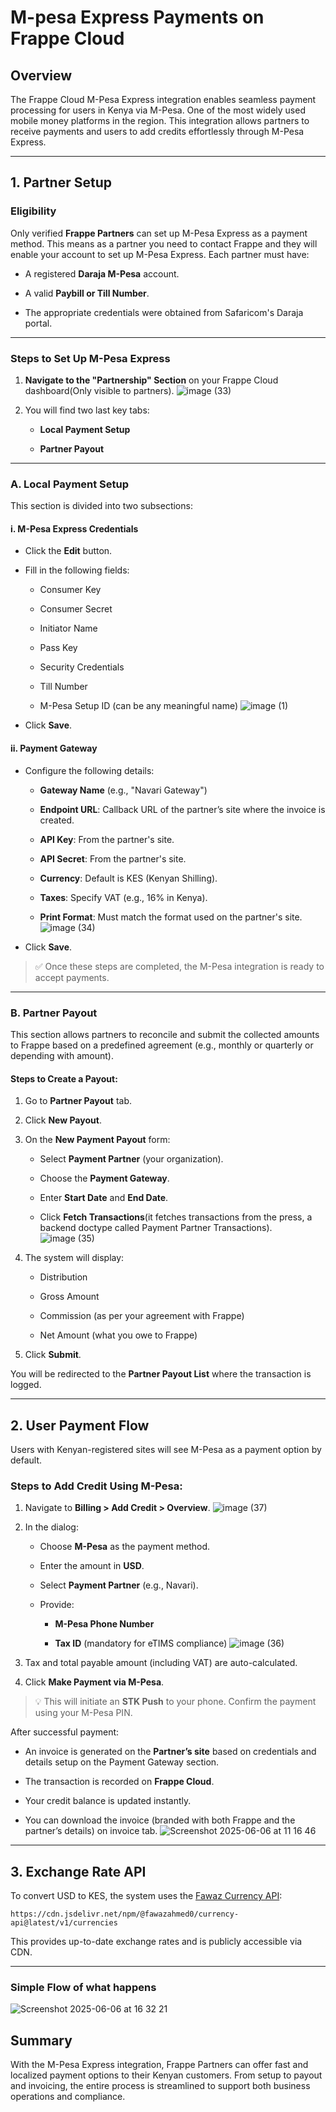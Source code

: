 
# M-pesa Express Payments on Frappe Cloud

## Overview

The Frappe Cloud M-Pesa Express integration enables seamless payment processing for users in Kenya via M-Pesa. One of the most widely used mobile money platforms in the region. This integration allows partners to receive payments and users to add credits effortlessly through M-Pesa Express.

----------

## 1. Partner Setup

### Eligibility

Only verified **Frappe Partners** can set up M-Pesa Express as a payment method. This means as a partner you need to contact Frappe and they will enable your account to set up M-Pesa Express.  Each partner must have:

-   A registered **Daraja M-Pesa** account.
    
-   A valid **Paybill or Till Number**.
    
-   The appropriate credentials were obtained from Safaricom's Daraja portal.
    
----------

### Steps to Set Up M-Pesa Express

1.  **Navigate to the "Partnership" Section** on your Frappe Cloud dashboard(Only visible to partners).
 ![image (33)](https://github.com/user-attachments/assets/5a6d0b07-6699-44a1-9500-1918e9833e34)
  
    
2.  You will find two last key tabs:
    
    -   **Local Payment Setup**
        
    -   **Partner Payout**
        

----------

### A. Local Payment Setup

This section is divided into two subsections:

#### i. M-Pesa Express Credentials

-   Click the **Edit** button.
    
-   Fill in the following fields:
    
    -   Consumer Key
        
    -   Consumer Secret
        
    -   Initiator Name
        
    -   Pass Key
        
    -   Security Credentials
        
    -   Till Number
        
    -   M-Pesa Setup ID (can be any meaningful name)
   ![image (1)](https://github.com/user-attachments/assets/038f6938-7119-434e-abb9-0320d8d15a48)
   
        
-   Click **Save**.
    

#### ii. Payment Gateway

-   Configure the following details:
    
    -   **Gateway Name** (e.g., "Navari Gateway")
        
    -   **Endpoint URL**: Callback URL of the partner’s site where the invoice is created.
        
    -   **API Key**: From the partner's site.
        
    -   **API Secret**: From the partner's site.
        
    -   **Currency**: Default is KES (Kenyan Shilling).
        
    -   **Taxes**: Specify VAT (e.g., 16% in Kenya).
        
    -   **Print Format**: Must match the format used on the partner's site.
  ![image (34)](https://github.com/user-attachments/assets/5b9ee314-efde-4102-a2e4-a9929b2f9190)
    
        
-   Click **Save**.
    
> ✅ Once these steps are completed, the M-Pesa integration is ready to accept payments.

----------

### B. Partner Payout

This section allows partners to reconcile and submit the collected amounts to Frappe based on a predefined agreement (e.g., monthly or quarterly or depending with amount).

#### Steps to Create a Payout:

1.  Go to **Partner Payout** tab.
    
2.  Click **New Payout**.
    
3.  On the **New Payment Payout** form:
    
    -   Select **Payment Partner** (your organization).
        
    -   Choose the **Payment Gateway**.
        
    -   Enter **Start Date** and **End Date**.
        
    -   Click **Fetch Transactions**(it fetches transactions from the press, a backend doctype called Payment Partner Transactions).
         ![image (35)](https://github.com/user-attachments/assets/1da4814d-429e-4254-a766-78b4cb7dd3ab)

        
5.  The system will display:
    
    -   Distribution
        
    -   Gross Amount
        
    -   Commission (as per your agreement with Frappe)
        
    -   Net Amount (what you owe to Frappe)
        
6.  Click **Submit**.
    

You will be redirected to the **Partner Payout List** where the transaction is logged.

----------

## 2. User Payment Flow

Users with Kenyan-registered sites will see M-Pesa as a payment option by default.

### Steps to Add Credit Using M-Pesa:

1.  Navigate to **Billing > Add Credit > Overview**.
![image (37)](https://github.com/user-attachments/assets/e9fec037-e6e1-41fd-91c0-11a790043657)

    
2.  In the dialog:
    
    -   Choose **M-Pesa** as the payment method.
        
    -   Enter the amount in **USD**.
        
    -   Select **Payment Partner** (e.g., Navari).
        
    -   Provide:
        
        -   **M-Pesa Phone Number**
            
        -   **Tax ID** (mandatory for eTIMS compliance)
   ![image (36)](https://github.com/user-attachments/assets/62deaf03-2199-4ae1-b830-bbcbbfcbea49)
 
            
4.  Tax and total payable amount (including VAT) are auto-calculated.
    
5.  Click **Make Payment via M-Pesa**.
    

> 💡 This will initiate an **STK Push** to your phone. Confirm the payment using your M-Pesa PIN.

After successful payment:

-   An invoice is generated on the **Partner’s site** based on credentials and details setup on the Payment Gateway section.
    
-   The transaction is recorded on **Frappe Cloud**.
    
-   Your credit balance is updated instantly.
    
-   You can download the invoice (branded with both Frappe and the partner’s details) on invoice tab.
  ![Screenshot 2025-06-06 at 11 16 46](https://github.com/user-attachments/assets/42987335-be5d-437e-9b17-621eac659c33)
  

----------

## 3. Exchange Rate API

To convert USD to KES, the system uses the [Fawaz Currency API](https://github.com/fawazahmed0/exchange-api):

`https://cdn.jsdelivr.net/npm/@fawazahmed0/currency-api@latest/v1/currencies` 

This provides up-to-date exchange rates and is publicly accessible via CDN.

----------

### Simple Flow of what happens
![Screenshot 2025-06-06 at 16 32 21](https://github.com/user-attachments/assets/08da3ab4-724d-4aee-8e3b-613add14ef38)

## Summary

With the M-Pesa Express integration, Frappe Partners can offer fast and localized payment options to their Kenyan customers. From setup to payout and invoicing, the entire process is streamlined to support both business operations and compliance.
